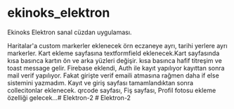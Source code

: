 # ekinoks_elektron

Ekinoks Elektron sanal cüzdan uygulaması.

Haritalar'a custom markerler eklenecek örn eczaneye ayrı, tarihi yerlere ayrı
markerler. Kart ekleme sayfasına textformfield eklenecek.Kart sayfasında kısa basınca kartın ön
ve arka yüzleri değişir. kısa basınca hafif titreşim ve toast message gelir.
Firebase eklendi, Auth ile kayıt yapılıyor kayıttan sonra mail verif yapılıyor. Fakat girişte verif emaili atmasına rağmen daha if else sistemini yazmadım. Kayıt ve giriş sayfası tamamlandıktan sonra collecitonlar eklenecek. qrcode sayfası, Fiş sayfası, Profil fotosu ekleme özelliği gelecek...#   E l e k t r o n - 2  
 #   E l e k t r o n - 2  
 
